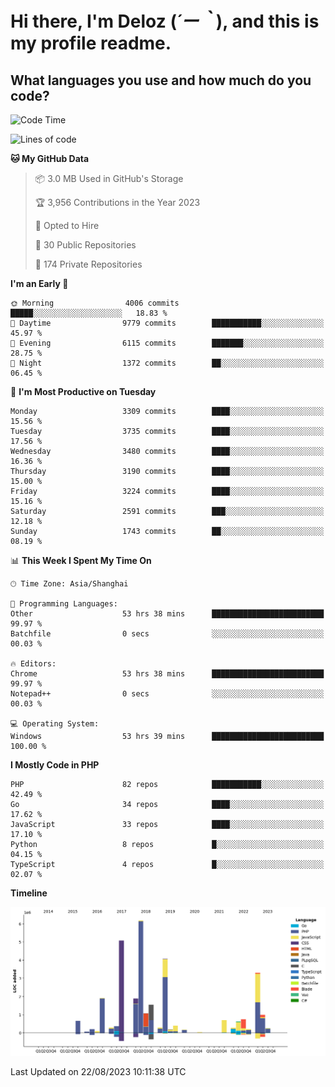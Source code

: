 # **Hi there, I'm Deloz (*´ー｀*), and this is my profile readme.**

## **What languages you use and how much do you code?**

<!--START_SECTION:waka-->
![Code Time](http://img.shields.io/badge/Code%20Time-2%2C204%20hrs%2017%20mins-blue)

![Lines of code](https://img.shields.io/badge/From%20Hello%20World%20I%27ve%20Written-31.5%20million%20lines%20of%20code-blue)

**🐱 My GitHub Data** 

> 📦 3.0 MB Used in GitHub's Storage 
 > 
> 🏆 3,956 Contributions in the Year 2023
 > 
> 💼 Opted to Hire
 > 
> 📜 30 Public Repositories 
 > 
> 🔑 174 Private Repositories 
 > 
**I'm an Early 🐤** 

```text
🌞 Morning                4006 commits        █████░░░░░░░░░░░░░░░░░░░░   18.83 % 
🌆 Daytime                9779 commits        ███████████░░░░░░░░░░░░░░   45.97 % 
🌃 Evening                6115 commits        ███████░░░░░░░░░░░░░░░░░░   28.75 % 
🌙 Night                  1372 commits        ██░░░░░░░░░░░░░░░░░░░░░░░   06.45 % 
```
📅 **I'm Most Productive on Tuesday** 

```text
Monday                   3309 commits        ████░░░░░░░░░░░░░░░░░░░░░   15.56 % 
Tuesday                  3735 commits        ████░░░░░░░░░░░░░░░░░░░░░   17.56 % 
Wednesday                3480 commits        ████░░░░░░░░░░░░░░░░░░░░░   16.36 % 
Thursday                 3190 commits        ████░░░░░░░░░░░░░░░░░░░░░   15.00 % 
Friday                   3224 commits        ████░░░░░░░░░░░░░░░░░░░░░   15.16 % 
Saturday                 2591 commits        ███░░░░░░░░░░░░░░░░░░░░░░   12.18 % 
Sunday                   1743 commits        ██░░░░░░░░░░░░░░░░░░░░░░░   08.19 % 
```


📊 **This Week I Spent My Time On** 

```text
🕑︎ Time Zone: Asia/Shanghai

💬 Programming Languages: 
Other                    53 hrs 38 mins      █████████████████████████   99.97 % 
Batchfile                0 secs              ░░░░░░░░░░░░░░░░░░░░░░░░░   00.03 % 

🔥 Editors: 
Chrome                   53 hrs 38 mins      █████████████████████████   99.97 % 
Notepad++                0 secs              ░░░░░░░░░░░░░░░░░░░░░░░░░   00.03 % 

💻 Operating System: 
Windows                  53 hrs 39 mins      █████████████████████████   100.00 % 
```

**I Mostly Code in PHP** 

```text
PHP                      82 repos            ███████████░░░░░░░░░░░░░░   42.49 % 
Go                       34 repos            ████░░░░░░░░░░░░░░░░░░░░░   17.62 % 
JavaScript               33 repos            ████░░░░░░░░░░░░░░░░░░░░░   17.10 % 
Python                   8 repos             █░░░░░░░░░░░░░░░░░░░░░░░░   04.15 % 
TypeScript               4 repos             █░░░░░░░░░░░░░░░░░░░░░░░░   02.07 % 
```



**Timeline**

![Lines of Code chart](https://raw.githubusercontent.com/deloz/deloz/main/assets/bar_graph.png)


 Last Updated on 22/08/2023 10:11:38 UTC
<!--END_SECTION:waka-->
